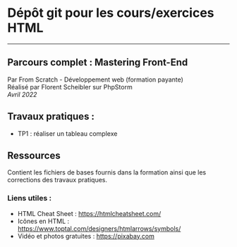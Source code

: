 # Dépôt git pour les cours/exercices HTML

***


## Parcours complet : Mastering Front-End

Par From Scratch - Développement web (formation payante)<br>
Réalisé par Florent Scheibler sur PhpStorm <br>
*Avril 2022*

## Travaux pratiques :

- TP1 : réaliser un tableau complexe

## Ressources

Contient les fichiers de bases fournis dans la formation ainsi que les corrections des travaux pratiques.

### Liens utiles :

- HTML Cheat Sheet : https://htmlcheatsheet.com/
- Icônes en HTML : https://www.toptal.com/designers/htmlarrows/symbols/
- Vidéo et photos gratuites : https://pixabay.com
